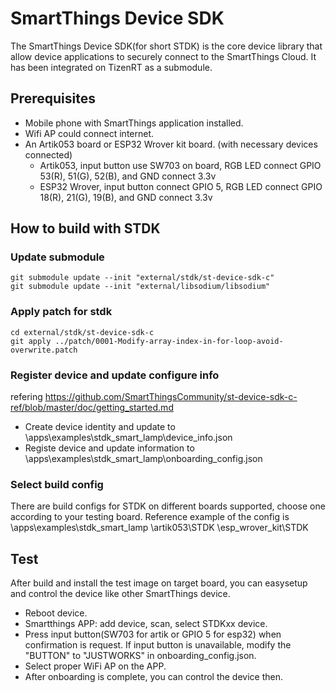 # SmartThings Device SDK

The SmartThings Device SDK(for short STDK) is the core device library that allow device applications to securely connect to the SmartThings Cloud. 
It has been integrated on TizenRT as a submodule. 

## Prerequisites

- Mobile phone with SmartThings application installed.
- Wifi AP could connect internet.
- An Artik053 board or ESP32 Wrover kit board. (with necessary devices connected)
  * Artik053, input button use SW703 on board, RGB LED connect GPIO 53(R), 51(G), 52(B), and GND connect 3.3v
  * ESP32 Wrover, input button connect GPIO 5, RGB LED connect GPIO 18(R), 21(G), 19(B), and GND connect 3.3v

## How to build with STDK

### Update submodule
```shell
git submodule update --init "external/stdk/st-device-sdk-c"
git submodule update --init "external/libsodium/libsodium"
```

### Apply patch for stdk
```shell
cd external/stdk/st-device-sdk-c
git apply ../patch/0001-Modify-array-index-in-for-loop-avoid-overwrite.patch
```

### Register device and update configure info
refering https://github.com/SmartThingsCommunity/st-device-sdk-c-ref/blob/master/doc/getting_started.md 

- Create device identity and update to \apps\examples\stdk_smart_lamp\device_info.json
- Registe device and update information to \apps\examples\stdk_smart_lamp\onboarding_config.json

### Select build config
There are build configs for STDK on different boards supported, choose one according to your testing board.
Reference example of the config is \apps\examples\stdk_smart_lamp
\artik053\STDK
\esp_wrover_kit\STDK

## Test

After build and install the test image on target board, you can easysetup and control the device like other SmartThings device.
- Reboot device.
- Smartthings APP: add device, scan, select STDKxx device.
- Press input button(SW703 for artik or GPIO 5 for esp32) when confirmation is request.
  If input button is unavailable, modify the "BUTTON" to "JUSTWORKS" in onboarding_config.json.
- Select proper WiFi AP on the APP.
- After onboarding is complete, you can control the device then.